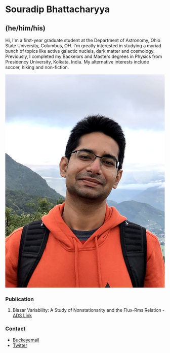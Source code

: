 # Souradip Bhattacharyya 
## (he/him/his)

Hi, I'm a first-year graduate student at the Department of Astronomy, Ohio State University, Columbus, OH. I'm greatly interested in studying a myriad bunch of topics like active galactic nucleis, dark matter and cosmology. Previously, I completed my Backelors and Masters degrees in Physics from Presidency University, Kolkata, India. My alternative interests include soccer, hiking and non-fiction.

![Image](IMG_0544.jpg)

### Publication

1. Blazar Variability: A Study of Nonstationarity and the Flux-Rms Relation - [ADS Link](https://ui.adsabs.harvard.edu/abs/2020ApJ...897...25B/abstract)

### Contact

- [Buckeyemail](bhattacharyya.37@buckeyemail.osu.edu)
- [Twitter](https://twitter.com/Joy2296)

